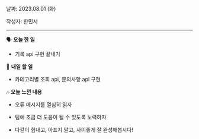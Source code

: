 날짜: 2023.08.01 (화)

작성자: 한민서

---

<aside>

🗣 **오늘 한 일**

</aside>

- 기록 api 구현 끝내기

<aside>

🎢 **내일 할 일**

</aside>

- 카테고리별 조회 api, 문의사항 api 구현

<aside>

🎶 **오늘 느낀 내용**

</aside>

 - 오류 메시지를 열심히 읽자

- 팀에 조금 더 도움이 될 수 있도록 노력하자

- 다같이 힘내고, 아프지 말고, 사이좋게 잘 완성해봅시다!